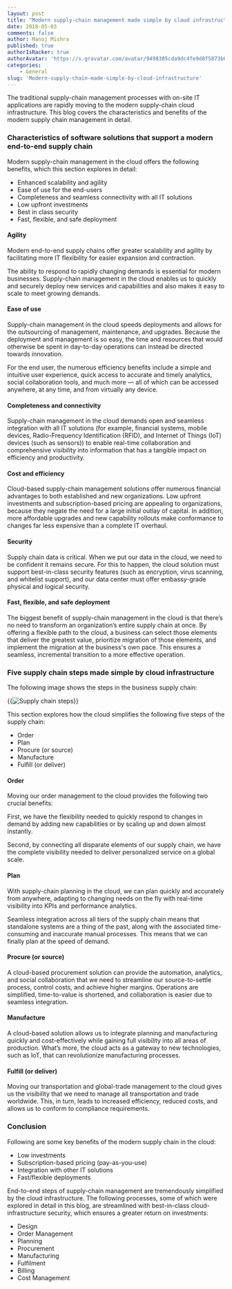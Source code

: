 ```yaml
---
layout: post
title: "Modern supply-chain management made simple by cloud infrastructure"
date: 2018-05-03
comments: false
author: Manoj Mishra
published: true
authorIsRacker: true
authorAvatar: 'https://s.gravatar.com/avatar/9498305cda9dc4fe9d8f5873b09ff1e2'
categories:
    - General
slug: 'Modern-supply-chain-made-simple-by-cloud-infrastructure' 
---
```


The traditional supply-chain management processes with on-site IT
applications are rapidly moving to the modern supply-chain cloud
infrastructure. This blog covers the characteristics and benefits of the
modern supply chain management in detail.

<!--more-->

### Characteristics of software solutions that support a modern end-to-end supply chain

Modern supply-chain management in the cloud offers the following
benefits, which this section explores in detail:

- Enhanced scalability and agility
- Ease of use for the end-users
- Completeness and seamless connectivity with all IT solutions
- Low upfront investments
- Best in class security
- Fast, flexible, and safe deployment

#### Agility

Modern end-to-end supply chains offer greater scalability and agility by
facilitating more IT flexibility for easier expansion and contraction.

The ability to respond to rapidly changing demands is essential for modern
businesses. Supply-chain management in the cloud enables us to quickly and
securely deploy new services and capabilities and also makes it easy to
scale to meet growing demands.

#### Ease of use

Supply-chain management in the cloud speeds deployments and allows for the
outsourcing of management, maintenance, and upgrades. Because the deployment
and management is so easy, the time and resources that would otherwise be spent
in day-to-day operations can instead be directed towards innovation.

For the end user, the numerous efficiency benefits include a simple and
intuitive user experience, quick access to accurate and timely analytics,
social collaboration tools, and much more — all of which can be accessed
anywhere, at any time, and from virtually any device.

#### Completeness and connectivity

Supply-chain management in the cloud demands open and seamless integration with
all IT solutions (for example, financial systems, mobile devices, Radio-Frequency
Identification (RFID), and Internet of Things (IoT) devices (such as sensors))
to enable real-time collaboration and comprehensive visibility into information
that has a tangible impact on efficiency and productivity.

#### Cost and efficiency

Cloud-based supply-chain management solutions offer numerous financial
advantages to both established and new organizations. Low upfront investments
and subscription-based pricing are appealing to organizations, because they
negate the need for a large initial outlay of capital.  In addition, more
affordable upgrades and new capability rollouts make conformance to changes far
less expensive than a complete IT overhaul.

#### Security

Supply chain data is critical. When we put our data in the cloud, we need to
be confident it remains secure. For this to happen, the cloud solution must
support best-in-class security features (such as encryption, virus scanning,
and whitelist support), and our data center must offer embassy-grade physical
and logical security.

#### Fast, flexible, and safe deployment

The biggest benefit of supply-chain management in the cloud is that there’s no
need to transform an organization’s entire supply chain at once. By offering a
flexible path to the cloud, a business can select those elements that deliver
the greatest value, prioritize migration of those elements, and implement the
migration at the business's own pace. This ensures a seamless, incremental
transition to a more effective operation.

### Five supply chain steps made simple by cloud infrastructure

The following image shows the steps in the business supply chain:

{{<image src="EndToEndSupplyChain.png" title="Supply chain steps" alt="Supply chain steps">}}


This section explores how the cloud simplifies the following five steps of the
supply chain:

- Order
- Plan
- Procure (or source)
- Manufacture
- Fulfill (or deliver)

#### Order

Moving our order management to the cloud provides the following two crucial
benefits:

First, we have the flexibility needed to quickly respond to changes in demand
by adding new capabilities or by scaling up and down almost instantly.

Second, by connecting all disparate elements of our supply chain, we have the
complete visibility needed to deliver personalized service on a global scale.


#### Plan

With supply-chain planning in the cloud, we can plan quickly and accurately
from anywhere, adapting to changing needs on the fly with real-time visibility
into KPIs and performance analytics.

Seamless integration across all tiers of the supply chain means that standalone
systems are a thing of the past, along with the associated time-consuming and
inaccurate manual processes. This means that we can finally plan at the speed
of demand.

#### Procure (or source)

A cloud-based procurement solution can provide the automation, analytics, and
social collaboration that we need to streamline our source-to-settle process,
control costs, and achieve higher margins. Operations are simplified,
time-to-value is shortened, and collaboration is easier due to seamless
integration.

#### Manufacture

A cloud-based solution allows us to integrate planning and manufacturing
quickly and cost-effectively while gaining full visibility into all areas of
production. What’s more, the cloud acts as a gateway to new technologies, such
as IoT, that can revolutionize manufacturing processes.

#### Fulfill (or deliver)

Moving our transportation and global-trade management to the cloud gives us the
visibility that we need to manage all transportation and trade worldwide.  This,
in turn, leads to increased efficiency, reduced costs, and allows us to conform
to compliance requirements.

### Conclusion

Following are some key benefits of the modern supply chain in the cloud:

- Low investments
- Subscription-based pricing (pay-as-you-use)
- Integration with other IT solutions
- Fast/flexible deployments

End-to-end steps of supply-chain management are tremendously simplified by the
cloud infrastructure. The following processes, some of which were explored in
detail in this blog, are streamlined with best-in-class cloud-infrastructure
security, which ensures a greater return on investments:

- Design
- Order Management
- Planning
- Procurement
- Manufacturing
- Fulfilment
- Billing
- Cost Management
